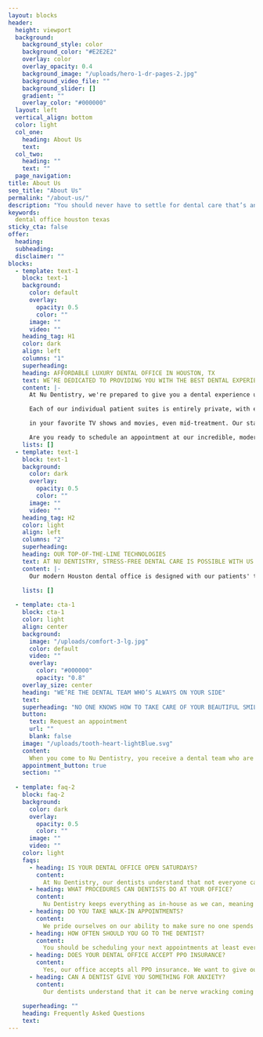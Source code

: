 ```yaml
---
layout: blocks
header:
  height: viewport
  background:
    background_style: color
    background_color: "#E2E2E2"
    overlay: color
    overlay_opacity: 0.4
    background_image: "/uploads/hero-1-dr-pages-2.jpg"
    background_video_file: ""
    background_slider: []
    gradient: ""
    overlay_color: "#000000"
  layout: left
  vertical_align: bottom
  color: light
  col_one:
    heading: About Us 
    text: 
  col_two:
    heading: ""
    text: ""
  page_navigation:
title: About Us
seo_title: "About Us"
permalink: "/about-us/"
description: "You should never have to settle for dental care that’s anything less than the best. At Nu Dentistry, our dental office guarantees you unmatched care."
keywords:
  dental office houston texas
sticky_cta: false
offer:
  heading: 
  subheading: 
  disclaimer: ""
blocks:
  - template: text-1
    block: text-1
    background:
      color: default
      overlay:
        opacity: 0.5
        color: ""
      image: ""
      video: ""
    heading_tag: H1
    color: dark
    align: left
    columns: "1"
    superheading: 
    heading: AFFORDABLE LUXURY DENTAL OFFICE IN HOUSTON, TX
    text: WE’RE DEDICATED TO PROVIDING YOU WITH THE BEST DENTAL EXPERIENCE, EVERY TIME.
    content: |-
      At Nu Dentistry, we're prepared to give you a dental experience unlike any you've ever had. From the moment you walk through our front doors, our kind and caring staff greet you with a smile and streamline the check-in process. You'll never have to wait more than a handful of minutes before seeing your dentist. Here you will find a fun and relaxed office that was designed with you in mind. Our goal is to create a warm and inviting atmosphere to help you enjoy your visits throughout your journey to a beautiful new smile.

      Each of our individual patient suites is entirely private, with etched glass doors that keep your discussions with your dentist safely between the two of you. We also furnish each room with two television screens ready to stream Netflix, Hulu, YouTube, and other available platforms. They're stationed one in front of you and one mounted above you on the ceiling so that you can always watch whether you're sitting upright or lying back during your procedure. We also offer wireless Bluetooth headphones to help you fully emerge yourself

      in your favorite TV shows and movies, even mid-treatment. Our state-of-the-art technology ensures that you'll receive optimum results as well. We are proud to use the latest technology such as iTero, digital impressions, and all digital x-rays in our very own office. We try to keep everything as in-house as we can, including our dental implant surgeries, cosmetic dentistry options, and even our patient payment programs, so that everything is easily accessible and convenient for you.

      Are you ready to schedule an appointment at our incredible, modern office? Connect with our dental team at (832) 916-4144 to book your next visit today!
    lists: []
  - template: text-1
    block: text-1
    background:
      color: dark
      overlay:
        opacity: 0.5
        color: ""
      image: ""
      video: ""
    heading_tag: H2
    color: light
    align: left
    columns: "2"
    superheading: 
    heading: OUR TOP-OF-THE-LINE TECHNOLOGIES
    text: AT NU DENTISTRY, STRESS-FREE DENTAL CARE IS POSSIBLE WITH US.
    content: |-
      Our modern Houston dental office is designed with our patients' total comfort in mind. We're not content with just satisfactory dental care—we make sure that we're unmatched in our field. Nu Dentistry is equipped with the latest and greatest dental technologies, devices, and techniques to guarantee you always get the most efficient and comprehensive care possible. All of our treatments are painless. When you come in for your dental treatment, we don't just content ourselves with your local anesthesia fully numbing the area to be worked on. We make sure that administering your anesthesia is just as painless, too! Instead of using scary-looking needles like other dental offices, all of our dentists use Dentapen applicators, which release the numbing agent gently and slowly to significantly reduce any discomfort you may feel. We also apply every method we can, from warming up the anesthesia beforehand to totally camouflaging the injection with DentalVibe, to make everything as smooth and painless for you as possible. Our dentists understand that a trip to the dentist can seem daunting, so we stop at nothing to ensure your total comfort and satisfaction. For those patients with dental anxiety or who want to complete multiple procedures in a single visit, we also have available upon request several safe and relaxing sedation options. From laughing gas and oral sedation to both conscious and unconscious IV sedation, our dentists are fully prepared to help you stay calm and comfortable, both in body and mind, throughout your visit. Do you have any other questions about the amazing technologies we have in our Houston office? Don't hesitate to give us a call at (832) 916-4144! We're eager to share with you everything we've put together for your benefit.

    lists: []
    
  - template: cta-1
    block: cta-1
    color: light
    align: center
    background:
      image: "/uploads/comfort-3-lg.jpg"
      color: default
      video: ""
      overlay:
        color: "#000000"
        opacity: "0.8"
    overlay_size: center
    heading: "WE’RE THE DENTAL TEAM WHO’S ALWAYS ON YOUR SIDE"
    text: 
    superheading: "NO ONE KNOWS HOW TO TAKE CARE OF YOUR BEAUTIFUL SMILE QUITE LIKE US."
    button:
      text: Request an appointment
      url: ""
      blank: false
    image: "/uploads/tooth-heart-lightBlue.svg"
    content:
      When you come to Nu Dentistry, you receive a dental team who are fully committed to delivering you the best dental care possible. Everything from the design of our office to our staff’s patient and friendly demeanors put you at ease and let you know that you’re in good hands. We employ only the newest techniques and technologies during your treatments, and our incredible entertainment options ensure you actually have fun, even during root canal or extraction. If you have any questions or concerns about your next steps, we’re always happy to answer them with a smile. At our Houston office, we fully dedicate ourselves to giving you the best dental experience you’ve ever had. Period.
    appointment_button: true
    section: ""
    
  - template: faq-2
    block: faq-2
    background:
      color: dark
      overlay:
        opacity: 0.5
        color: ""
      image: ""
      video: ""
    color: light
    faqs:
      - heading: IS YOUR DENTAL OFFICE OPEN SATURDAYS?
        content:
          At Nu Dentistry, our dentists understand that not everyone can come in during their 8am to 5pm work days. After all, we know that you’re just as busy as us! That’s why, in addition to our normal weekday hours, we’re also open on Saturdays from 9am to 3pm. We want to make sure that you’re always able to get the treatment you need, without all the stress of rearranging your schedule or using your precious sick and vacation days.
      - heading: WHAT PROCEDURES CAN DENTISTS DO AT YOUR OFFICE?
        content:
          Nu Dentistry keeps everything as in-house as we can, meaning we offer our patients a wide range of procedures to their total satisfaction. Some of our available treatments include general hygiene appointments, deep cleanings, cosmetic treatments like Invisalign, whitening, and veneers, crowns and root canals, tooth extractions, dental implants, dentures, and sedation dentistry. If you have any inquiries about our full list of procedures, call our office today at (832) 916-4144 to speak to one of our expert staff.
      - heading: DO YOU TAKE WALK-IN APPOINTMENTS?
        content:
          We pride ourselves on our ability to make sure no one spends more than 5 minutes in our waiting room, walk-ins included. Nu Dentistry follows a philosophy of total convenience for all of our patients, and we take it to heart from the moment you come through our front doors. We always leave a little leeway in our schedules, especially for dental emergencies, to make sure everyone gets the attention and care they need immediately.
      - heading: HOW OFTEN SHOULD YOU GO TO THE DENTIST?
        content:
          You should be scheduling your next appointments at least every 6 months for your general cleaning and exam. This is the perfect amount of time for our expert dentists to clean your teeth of any acid, bacteria, or plaque buildup that wants to weaken and damage them. For some patients with a history of extensive dental work, however, your hygienist or dentist may recommend that you come in to see us every 3 or 4 months. This preventative care ensures that your smile stays happy and healthy more successfully.
      - heading: DOES YOUR DENTAL OFFICE ACCEPT PPO INSURANCE?
        content:
          Yes, our office accepts all PPO insurance. We want to give our patients the chance to get the best treatment and level of coverage possible without worrying about networks or referrals from insurance specialists.
      - heading: CAN A DENTIST GIVE YOU SOMETHING FOR ANXIETY?
        content:
          Our dentists understand that it can be nerve wracking coming in for a treatment, especially if you have dental anxiety. To help soothe your fears and relax your mind, we have a variety of safe dental sedation options, including laughing gas and oral sedation. We put your comfort as our top priority because we want to make sure that your experience with us is always the best.
          
    superheading: ""
    heading: Frequently Asked Questions
    text: 
---
```

